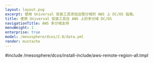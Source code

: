 ```yaml
---
layout: layout.pug
excerpt: 使用 Universal 安装工具添加远程分域的 AWS 上 DC/OS 指南。
title: 使用 Universal 安装工具在 AWS 上的多分域 DC/OS
navigationTitle: AWS 多分域支持
menuWeight: 1
enterprise: true
model: /mesosphere/dcos/2.0/data.yml
render: mustache
---
```


#include /mesosphere/dcos/install-include/aws-remote-region-all.tmpl
